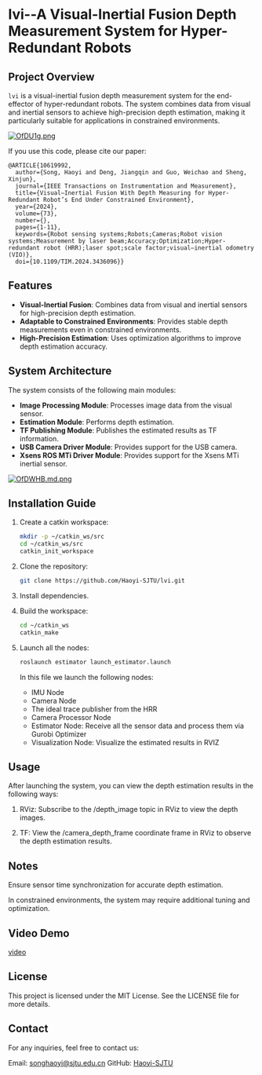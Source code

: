 # lvi--A Visual-Inertial Fusion Depth Measurement System for Hyper-Redundant Robots


## Project Overview

`lvi` is a visual-inertial fusion depth measurement system for the end-effector of hyper-redundant robots. The system combines data from visual and inertial sensors to achieve high-precision depth estimation, making it particularly suitable for applications in constrained environments.

[![OfDU1g.png](https://ooo.0x0.ooo/2025/08/13/OfDU1g.png)](https://img.tg/image/OfDU1g)

If you use this code, please cite our paper:

```
@ARTICLE{10619992,
  author={Song, Haoyi and Deng, Jiangqin and Guo, Weichao and Sheng, Xinjun},
  journal={IEEE Transactions on Instrumentation and Measurement}, 
  title={Visual–Inertial Fusion With Depth Measuring for Hyper-Redundant Robot’s End Under Constrained Environment}, 
  year={2024},
  volume={73},
  number={},
  pages={1-11},
  keywords={Robot sensing systems;Robots;Cameras;Robot vision systems;Measurement by laser beam;Accuracy;Optimization;Hyper-redundant robot (HRR);laser spot;scale factor;visual–inertial odometry (VIO)},
  doi={10.1109/TIM.2024.3436096}}

```


## Features

- **Visual-Inertial Fusion**: Combines data from visual and inertial sensors for high-precision depth estimation.
- **Adaptable to Constrained Environments**: Provides stable depth measurements even in constrained environments.
- **High-Precision Estimation**: Uses optimization algorithms to improve depth estimation accuracy.

## System Architecture

The system consists of the following main modules:

- **Image Processing Module**: Processes image data from the visual sensor.
- **Estimation Module**: Performs depth estimation.
- **TF Publishing Module**: Publishes the estimated results as TF information.
- **USB Camera Driver Module**: Provides support for the USB camera.
- **Xsens ROS MTi Driver Module**: Provides support for the Xsens MTi inertial sensor.

[![OfDWHB.md.png](https://ooo.0x0.ooo/2025/08/13/OfDWHB.md.png)](https://img.tg/image/OfDWHB)

## Installation Guide

1. Create a catkin workspace:
   ```bash
   mkdir -p ~/catkin_ws/src
   cd ~/catkin_ws/src
   catkin_init_workspace
   ```
2. Clone the repository:

   ```bash
   git clone https://github.com/Haoyi-SJTU/lvi.git
   ```
3. Install dependencies.
4. Build the workspace:
   ```bash
   cd ~/catkin_ws
   catkin_make
   ```

5. Launch all the nodes:
   ```bash
   roslaunch estimator launch_estimator.launch
   ```
   In this file we launch the following nodes:
   - IMU Node
   - Camera Node
   - The ideal trace publisher from the HRR
   - Camera Processor Node
   - Estimator Node: Receive all the sensor data and process them via Gurobi Optimizer
   - Visualization Node: Visualize the estimated results in RVIZ
   
## Usage

After launching the system, you can view the depth estimation results in the following ways:

1. RViz: Subscribe to the /depth_image topic in RViz to view the depth images.

2. TF: View the /camera_depth_frame coordinate frame in RViz to observe the depth estimation results.

## Notes
Ensure sensor time synchronization for accurate depth estimation.

In constrained environments, the system may require additional tuning and optimization.

## Video Demo
[video](https://www.bilibili.com/video/BV164t9zrEYS/)

## License
This project is licensed under the MIT License. See the LICENSE file for more details.

## Contact
For any inquiries, feel free to contact us:

Email: songhaoyi@sjtu.edu.cn
GitHub: [Haoyi-SJTU](https://github.com/Haoyi-SJTU/)

